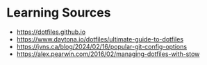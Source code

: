 # Learning Sources

- https://dotfiles.github.io
- https://www.daytona.io/dotfiles/ultimate-guide-to-dotfiles
- https://jvns.ca/blog/2024/02/16/popular-git-config-options
- https://alex.pearwin.com/2016/02/managing-dotfiles-with-stow
